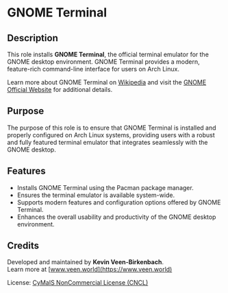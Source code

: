# GNOME Terminal

## Description

This role installs **GNOME Terminal**, the official terminal emulator for the GNOME desktop environment. GNOME Terminal provides a modern, feature-rich command-line interface for users on Arch Linux.

Learn more about GNOME Terminal on [Wikipedia](https://en.wikipedia.org/wiki/GNOME_Terminal) and visit the [GNOME Official Website](https://www.gnome.org) for additional details.

## Purpose

The purpose of this role is to ensure that GNOME Terminal is installed and properly configured on Arch Linux systems, providing users with a robust and fully featured terminal emulator that integrates seamlessly with the GNOME desktop.

## Features

- Installs GNOME Terminal using the Pacman package manager.
- Ensures the terminal emulator is available system-wide.
- Supports modern features and configuration options offered by GNOME Terminal.
- Enhances the overall usability and productivity of the GNOME desktop environment.

## Credits

Developed and maintained by **Kevin Veen-Birkenbach**.  
Learn more at [www.veen.world](https://www.veen.world)

License: [CyMaIS NonCommercial License (CNCL)](https://s.veen.world/cncl)